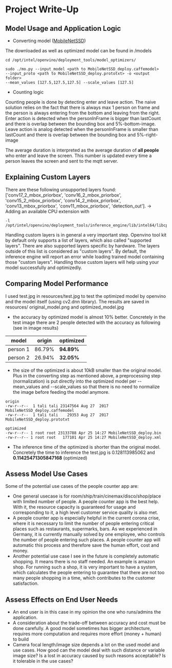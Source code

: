 # Project Write-Up

## Model Usage and Application Logic

* Converting model ([MobileNetSSD](https://www.pyimagesearch.com/2017/09/11/object-detection-with-deep-learning-and-opencv/))

The downloaded as well as optimized model can be found in /models
```console
cd /opt/intel/openvino/deployment_tools/model_optimizers/

sudo ./mo.py --input_model <path to MobileNetSSD_deploy.caffemodel>
--input_proto <path to MobileNetSSD_deploy.prototxt> -o <output folder>
--mean_values [127.5,127.5,127.5] --scale_values [127.5]
```

* Counting logic

Counting people is done by detecting enter and leave action. The naive solution relies on the fact that there is always max 1 person on frame and the person is always entering from the bottom and leaving from the right. Enter action is detected when the personInFrame is bigger than lastCount and there is overlap between the bounding box and 5%-bottom-image. Leave action is analog detected when the personInFrame is smaller than lastCount and there is overlap between the bounding box and 5%-right-image

The average duration is interpreted as the average duration of **all people** who enter and leave the screen. This number is updated every time a person leaves the screen and sent to the mqtt server.


## Explaining Custom Layers

There are these following unsupported layers found: ['conv17_2_mbox_priorbox', 'conv16_2_mbox_priorbox', 'conv15_2_mbox_priorbox', 'conv14_2_mbox_priorbox', 'conv13_mbox_priorbox', 'conv11_mbox_priorbox', 'detection_out']. -> Adding an available CPU extension with

```console
-l /opt/intel/openvino/deployment_tools/inference_engine/lib/intel64/libcpu_extension_sse4.so
```

Handling custom layers is in general a very important step. Openvino tool kit by default only supports a list of layers, which also called "supported layers". There are also supported layers specific by hardware. The layers outside of this list is considered as "custom layers". By default, the inference engine will report an error while loading trained model containing those "custom layers". Handling those custom layers will help using your model successfully and optimizedly.

## Comparing Model Performance

I used test.jpg in resources/test.jpg to test the optimized model by openvino and the model itself (using cv2.dnn library). The results are saved in resources/ original_model.png and optimized_model.jpg

* the accuracy by optimized model is almost 10% better. Concretely in the test image there are 2 people detected with the accuracy as following (see in image results)

|model | origin | optimized |
| --- | --- | --- |
|person 1 | 86.79%| **94.89%**|
|person 2 | 26.94%| **32.05%** |

* the size of the optimized is about 10kB smaller than the original model. Plus in the converting step as mentioned above, a preprocessing step (normalization) is put directly into the optimized model per --mean_values and --scale_values so that there is no need to normalize the image before feeding the model anymore.

```console
origin
-rw-r--r--  1 tali tali 23147564 Aug 27  2017 MobileNetSSD_deploy.caffemodel
-rw-r--r--  1 tali tali    29353 Aug 27  2017 MobileNetSSD_deploy.prototxt

optimized
-rw-r--r-- 1 root root 23133788 Apr 25 14:27 MobileNetSSD_deploy.bin
-rw-r--r-- 1 root root   177101 Apr 25 14:27 MobileNetSSD_deploy.xml
```

* The inference time of the optimized is shorter than the original model. Concretely the time to inference the test.jpg is 0.128113985062 and **0.11425471305847168** (optimized)

## Assess Model Use Cases

Some of the potential use cases of the people counter app are:

* One general usecase is for room/ship/train/cinemax/disco/shop/place with limited number of people. A people counter app is the best help. With it, the resource capacity is guaranteed for usage and corresponding to it, a high level customer service quality is also met.
* A people counter app is especially helpful in the current corona crise, where it is necessary to limit the number of people entering critical places such as restaurants, supermarks, bars. As we experienced in Germany, it is currently manually solved by one employee, who controls the number of people entering such places. A people counter app will automatic this process and therefore save the human effort, cost and money.
* Another potential use case I see in the future is completely automatic shopping. It means there is no staff needed. An example is amazon shop. For running such a shop, it is very important to have a system, which calculates the people entering to guarantee that there are not too many people shopping in a time, which contributes to the customer satisfaction.

## Assess Effects on End User Needs

* An end user is in this case in my opinion the one who runs/admins the application.
* A consideration about the trade-off between accuracy and cost must be done carefully. A good model sometimes has bigger architecture, requires more computation and requires more effort (money + human) to build
* Camera focal length/image size depends a lot on the used model and use cases. How good can the model deal with such distance or variable image size? Is a lost in accuracy caused by such reasons acceptable? Is it tolerable in the use cases?
